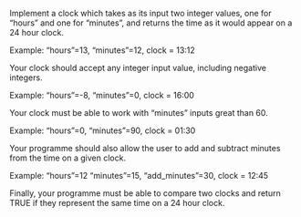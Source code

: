 Implement a clock which takes as its input two integer values, one for “hours” and one for “minutes”, and returns the time as it would appear on a 24 hour clock.

Example: “hours”=13, “minutes”=12, clock = 13:12

Your clock should accept any integer input value, including negative integers.

Example: “hours”=-8, “minutes”=0, clock = 16:00 

Your clock must be able to work with “minutes” inputs great than 60.

Example: “hours”=0, “minutes”=90, clock = 01:30

Your programme should also allow the user to add and subtract minutes from the time on a given clock. 

Example: “hours”=12 “minutes”=15, “add_minutes”=30, clock = 12:45

Finally, your programme must be able to compare two clocks and return TRUE if they represent the same time on a 24 hour clock.
